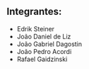 ## Integrantes:

- Edrik Steiner
- João Daniel de Liz
- João Gabriel Dagostin
- João Pedro Acordi
- Rafael Gaidzinski 
